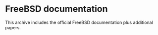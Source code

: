 # FreeBSD documentation

This archive includes the official FreeBSD documentation plus additional papers.
